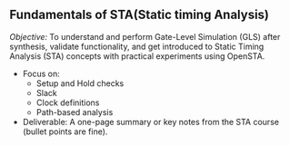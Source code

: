 ## Fundamentals of STA(Static timing Analysis)
*Objective:*
To understand and perform Gate-Level Simulation (GLS) after synthesis, validate 
functionality, and get introduced to Static Timing Analysis (STA) concepts with practical 
experiments using OpenSTA. 

- Focus on: 
  - Setup and Hold checks 
  - Slack 
  - Clock definitions 
  - Path-based analysis 
- Deliverable: 
A one-page summary or key notes from the STA course (bullet points are fine).
